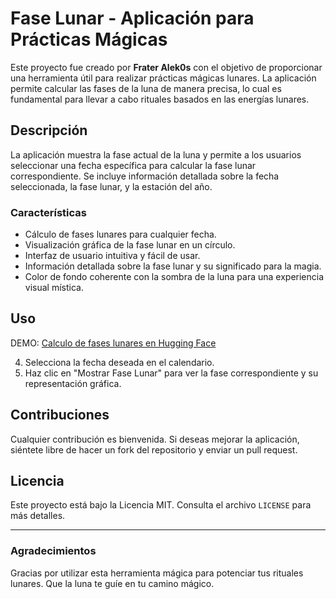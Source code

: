 # Fase Lunar - Aplicación para Prácticas Mágicas

Este proyecto fue creado por **Frater Alek0s** con el objetivo de proporcionar una herramienta útil para realizar prácticas mágicas lunares. La aplicación permite calcular las fases de la luna de manera precisa, lo cual es fundamental para llevar a cabo rituales basados en las energías lunares.

## Descripción

La aplicación muestra la fase actual de la luna y permite a los usuarios seleccionar una fecha específica para calcular la fase lunar correspondiente. Se incluye información detallada sobre la fecha seleccionada, la fase lunar, y la estación del año.

### Características

- Cálculo de fases lunares para cualquier fecha.
- Visualización gráfica de la fase lunar en un círculo.
- Interfaz de usuario intuitiva y fácil de usar.
- Información detallada sobre la fase lunar y su significado para la magia.
- Color de fondo coherente con la sombra de la luna para una experiencia visual mística.

## Uso

DEMO: [Calculo de fases lunares en Hugging Face](https://huggingface.co/spaces/cha0smagick/Calculo_fases_lunares)


4. Selecciona la fecha deseada en el calendario.
5. Haz clic en "Mostrar Fase Lunar" para ver la fase correspondiente y su representación gráfica.

## Contribuciones

Cualquier contribución es bienvenida. Si deseas mejorar la aplicación, siéntete libre de hacer un fork del repositorio y enviar un pull request.

## Licencia

Este proyecto está bajo la Licencia MIT. Consulta el archivo `LICENSE` para más detalles.

---

### Agradecimientos

Gracias por utilizar esta herramienta mágica para potenciar tus rituales lunares. Que la luna te guíe en tu camino mágico.

